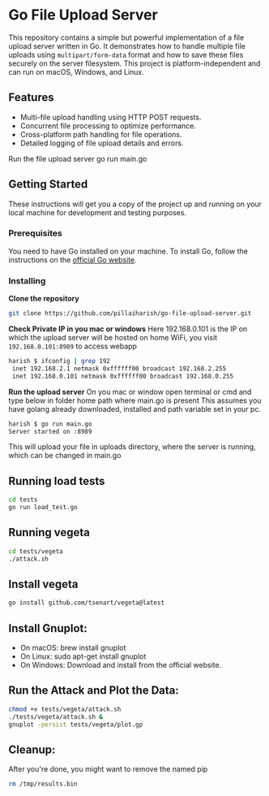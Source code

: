 # Go File Upload Server

This repository contains a simple but powerful implementation of a file upload server written in Go. It demonstrates how to handle multiple file uploads using `multipart/form-data` format and how to save these files securely on the server filesystem. This project is platform-independent and can run on macOS, Windows, and Linux.


## Features

- Multi-file upload handling using HTTP POST requests.
- Concurrent file processing to optimize performance.
- Cross-platform path handling for file operations.
- Detailed logging of file upload details and errors.

Run the file upload server 
go run main.go

## Getting Started

These instructions will get you a copy of the project up and running on your local machine for development and testing purposes.

### Prerequisites

You need to have Go installed on your machine. To install Go, follow the instructions on the [official Go website](https://golang.org/dl/).

### Installing

**Clone the repository**

   ```bash
   git clone https://github.com/pillaiharish/go-file-upload-server.git
   ```

**Check Private IP in you mac or windows**
Here 192.168.0.101 is the IP on which the upload server will be hosted on home WiFi, 
you visit ```192.168.0.101:8989``` to access webapp
   ```bash
   harish $ ifconfig | grep 192
	inet 192.168.2.1 netmask 0xffffff00 broadcast 192.168.2.255
	inet 192.168.0.101 netmask 0xffffff00 broadcast 192.168.0.255
   ```

**Run the upload server**
On you mac or window open terminal or cmd and type below in folder home path where main.go is present
This assumes you have golang already downloaded, installed and path variable set in your pc.
```bash
harish $ go run main.go
Server started on :8989
```
This will upload your file in uploads directory, where the server is running, which can be changed in main.go

## Running load tests
```bash
cd tests
go run load_test.go
```

## Running vegeta
```bash
cd tests/vegeta
./attack.sh
```


## Install vegeta
```bash
go install github.com/tsenart/vegeta@latest
```

## Install Gnuplot:
- On macOS: brew install gnuplot
- On Linux: sudo apt-get install gnuplot
- On Windows: Download and install from the official website.


## Run the Attack and Plot the Data:
```bash
chmod +x tests/vegeta/attack.sh
./tests/vegeta/attack.sh &
gnuplot -persist tests/vegeta/plot.gp
```

## Cleanup:
After you're done, you might want to remove the named pip
```bash
rm /tmp/results.bin
```
